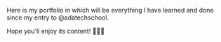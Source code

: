 Here is my portfolio in which will be everything I have learned and done since my entry to @adatechschool. 

Hope you'll enjoy its content! 👩🏻‍💻

